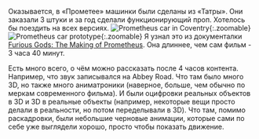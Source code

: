 ---
---
Оказывается, в «Прометее» машинки были сделаны из «Татры». Они заказали 3 штуки и за год сделали функционирующий проп. Хотелось бы поездить на всех версиях.
![Prometheus car in Сoventry]({{site.url}}/assets/images/prometheus_coventry.png){:.zoomable}
![Prometheus car prototype]({{site.url}}/assets/images/prometheus_coventry_tatra_t813.png){:.zoomable}
Я узнал это из документалки [Furious Gods: The Making of Prometheus](https://youtu.be/U7JHz1UCRIw). Oна длиннее, чем сам фильм - 3 часа 40 минут.

Есть много всего, о чём можно рассказать после 4 часов контента. Например, что звук записывался на Abbey Road. Что там было много 3D, но также много аниматроники (наверное, больше, чем обычно по меркам современного фильма). И были оцифровки реальных объектов в 3D и 3D в реальные объекты (например, некоторые вещи просто делали в реальности, но потом переделывали в 3D). Что там, помимо раскадровки, были небольшие черновые анимации, которые сами по себе уже выглядели хорошо, просто чтобы показать движение.